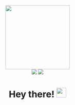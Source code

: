 <div id="header" align="center">
  <img src="https://cdn.dribbble.com/users/1162077/screenshots/3848914/programmer.gif" width="200"/>
</div>

<div align="center">
  <div id="badges">
    <a href="https://linkedin.com/in/AbdullahBRashid"><img src="https://img.shields.io/badge/LinkedIn-blue?logo=linkedin&logoColor=white&style=for-the-badge"></a>
    <a href="https://instagram.com/AbdullahBRashid"><img src="https://img.shields.io/badge/Instagram-E4405F?style=for-the-badge&logo=instagram&logoColor=white"></a>
  </div>
  
  <img src="https://komarev.com/ghpvc/?username=AbdullahBRashid&style=flat-square&color=blue" alt=""/>
  
  <h1>
    Hey there!
    <img src="https://media.giphy.com/media/hvRJCLFzcasrR4ia7z/giphy.gif" width="30px"/>
  </h1>
</div>

